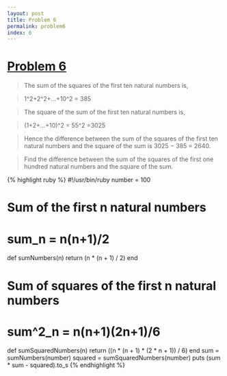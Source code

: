 ```yaml
---
layout: post
title: Problem 6
permalink: problem6
index: 6
---
```

# [Problem 6](https://projecteuler.net/problem=6)

>The sum of the squares of the first ten natural numbers is,

> 1^2+2^2+...+10^2 = 385

>The square of the sum of the first ten natural numbers is,

> (1+2+...+10)^2 = 55^2 =3025

>Hence the difference between the sum of the squares of the first ten natural numbers and the square of the sum is 3025 − 385 = 2640.

>Find the difference between the sum of the squares of the first one hundred natural numbers and the square of the sum.


{% highlight ruby %}
#!/usr/bin/ruby
number = 100
# Sum of the first n natural numbers 
# sum_n = n(n+1)/2
def sumNumbers(n)
	return (n * (n + 1) / 2)
end
# Sum of squares of the first n natural numbers 
# sum^2_n = n(n+1)(2n+1)/6
def sumSquaredNumbers(n)
	return ((n * (n + 1) * (2 * n + 1)) / 6)
end
sum = sumNumbers(number)
squared = sumSquaredNumbers(number)
puts (sum * sum - squared).to_s
{% endhighlight %}
